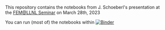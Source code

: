 This repository contains the notebooks from J. Schoeberl's presentation at the [FEM@LLNL Seminar](https://mfem.org/seminar/)  on March 28th, 2023

You can run (most of) the notebooks within
[![Binder](https://mybinder.org/badge_logo.svg)](https://mybinder.org/v2/gh/NGSolve/Talk-LLNL/master?filepath=talk_LLNL.ipynb)
